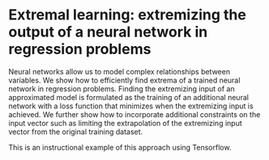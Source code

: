 # Extremal learning: extremizing the output of a neural network in regression problems

Neural networks allow us to model complex relationships between variables. We
show how to efficiently find extrema of a trained neural network in regression
problems. Finding the extremizing input of an approximated model is formulated
as the training of an additional neural network with a loss function that
minimizes when the extremizing input is achieved. We further show how to
incorporate additional constraints on the input vector such as limiting the
extrapolation of the extremizing input vector from the original training
dataset.

This is an instructional example of this approach using Tensorflow.
